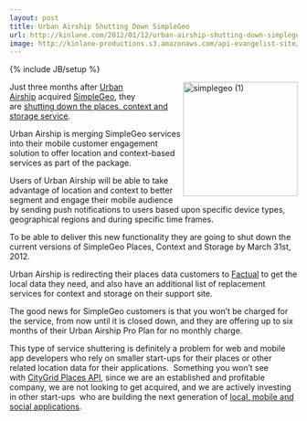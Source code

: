 ```yaml
---
layout: post
title: Urban Airship Shutting Down SimpleGeo
url: http://kinlane.com/2012/01/12/urban-airship-shutting-down-simplegeo/
image: http://kinlane-productions.s3.amazonaws.com/api-evangelist-site/blog/simplegeo (1).jpg
---
```

{% include JB/setup %}
<p>
     <a title="SimpleGeo" href="https://simplegeo.com/"><img class="aligncenter size-full wp-image-481" title="simplegeo (1)" src="http://www.citygridmedia.com/developer/wp-content/uploads/2012/01/simplegeo-1.jpg"  width="200" align="right" /></a>Just three months after <a title="Urban Airship" href="http://urbanairship.com/">Urban Airship</a> acquired <a title="SimpleGeo" href="https://simplegeo.com/">SimpleGeo</a>, they are <a title="shutting down the places, context and storage service" href="http://urbanairship.com/blog/2012/01/12/update-on-our-plan-to-integrate-location-and-context-services-into-our-push-messaging-platform/">shutting down the places, context and storage service</a>.
</p>
<p>
     Urban Airship is merging SimpleGeo services into their mobile customer engagement solution to offer location and context-based services as part of the package.
</p>
<p>
     Users of Urban Airship will be able to take advantage of location and context to better segment and engage their mobile audience by sending push notifications to users based upon specific device types, geographical regions and during specific time frames.
</p>
<p>
     To be able to deliver this new functionality they are going to shut down the current versions of SimpleGeo Places, Context and Storage by March 31st, 2012.
</p>
<p>
     Urban Airship is redirecting their places data customers to <a title="Factual" href="http://www.factual.com/">Factual</a> to get the local data they need, and also have an additional list of replacement services for context and storage on their support site.
</p>
<p>
     The good news for SimpleGeo customers is that you won’t be charged for the service, from now until it is closed down, and they are offering up to six months of their Urban Airship Pro Plan for no monthly charge.
</p>
<p>
     This type of service shuttering is definitely a problem for web and mobile app developers who rely on smaller start-ups for their places or other related location data for their applications.  Something you won’t see with <a title="CityGrid Places API" href="http://docs.citygridmedia.com/display/citygridv2/Places+API">CityGrid Places API</a>, since we are an established and profitable company, we are not looking to get acquired, and we are actively investing in other start-ups  who are building the next generation of <a title="local, mobile and social applications" href="http://developer.citygridmedia.com/">local, mobile and social applications</a>.
</p>